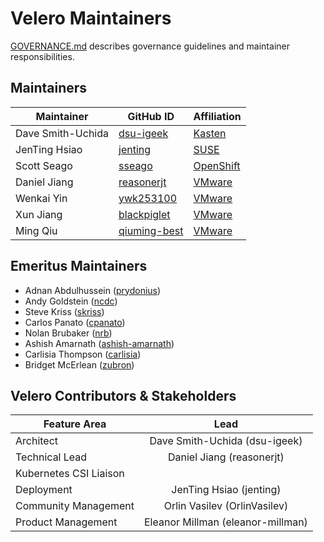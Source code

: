 # Velero Maintainers

[GOVERNANCE.md](https://github.com/vmware-tanzu/velero/blob/main/GOVERNANCE.md) describes governance guidelines and maintainer responsibilities.

## Maintainers

| Maintainer | GitHub ID | Affiliation |
| --------------- | --------- | ----------- |
| Dave Smith-Uchida | [dsu-igeek](https://github.com/dsu-igeek) | [Kasten](https://github.com/kastenhq/) |
| JenTing Hsiao | [jenting](https://github.com/jenting) | [SUSE](https://github.com/SUSE/)
| Scott Seago | [sseago](https://github.com/sseago) | [OpenShift](https://github.com/openshift)
| Daniel Jiang | [reasonerjt](https://github.com/reasonerjt) | [VMware](https://www.github.com/vmware/)
| Wenkai Yin | [ywk253100](https://github.com/ywk253100) | [VMware](https://www.github.com/vmware/) |
| Xun Jiang | [blackpiglet](https://github.com/blackpiglet) | [VMware](https://www.github.com/vmware/) |
| Ming Qiu | [qiuming-best](https://github.com/qiuming-best) | [VMware](https://www.github.com/vmware/) |

## Emeritus Maintainers
* Adnan Abdulhussein ([prydonius](https://github.com/prydonius))
* Andy Goldstein ([ncdc](https://github.com/ncdc))
* Steve Kriss ([skriss](https://github.com/skriss))
* Carlos Panato ([cpanato](https://github.com/cpanato))
* Nolan Brubaker ([nrb](https://github.com/nrb))
* Ashish Amarnath ([ashish-amarnath](https://github.com/ashish-amarnath))
* Carlisia Thompson ([carlisia](https://github.com/carlisia))
* Bridget McErlean ([zubron](https://github.com/zubron))

## Velero Contributors & Stakeholders

| Feature Area | Lead |
| ----------------------------- | :---------------------: |
| Architect | Dave Smith-Uchida (dsu-igeek) |
| Technical Lead | Daniel Jiang (reasonerjt) |
| Kubernetes CSI Liaison |  |
| Deployment | JenTing Hsiao (jenting) |
| Community Management | Orlin Vasilev (OrlinVasilev) |
| Product Management | Eleanor Millman (eleanor-millman) |
